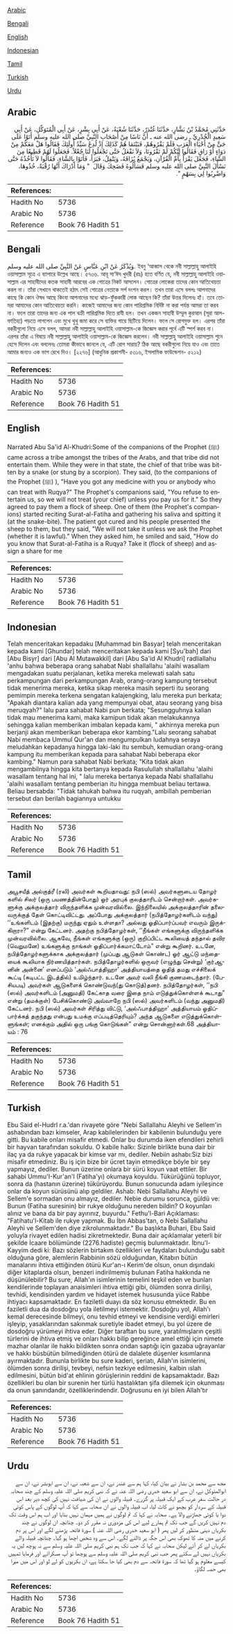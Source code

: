 [Arabic](#arabic)

[Bengali](#bengali)

[English](#english)

[Indonesian](#indonesian)

[Tamil](#tamil)

[Turkish](#turkish)

[Urdu](#urdu)

## Arabic


<div dir="rtl" lang="ar" style={{fontSize:'larger',backgroundColor:'#f8f9fa',padding:20}}>
حَدَّثَنِي مُحَمَّدُ بْنُ بَشَّارٍ، حَدَّثَنَا غُنْدَرٌ، حَدَّثَنَا شُعْبَةُ، عَنْ أَبِي بِشْرٍ، عَنْ أَبِي الْمُتَوَكِّلِ، عَنْ أَبِي سَعِيدٍ الْخُدْرِيِّ ـ رضى الله عنه ـ أَنَّ نَاسًا مِنْ أَصْحَابِ النَّبِيِّ صلى الله عليه وسلم أَتَوْا عَلَى حَىٍّ مِنْ أَحْيَاءِ الْعَرَبِ فَلَمْ يَقْرُوهُمْ، فَبَيْنَمَا هُمْ كَذَلِكَ إِذْ لُدِغَ سَيِّدُ أُولَئِكَ فَقَالُوا هَلْ مَعَكُمْ مِنْ دَوَاءٍ أَوْ رَاقٍ فَقَالُوا إِنَّكُمْ لَمْ تَقْرُونَا، وَلاَ نَفْعَلُ حَتَّى تَجْعَلُوا لَنَا جُعْلاً‏.‏ فَجَعَلُوا لَهُمْ قَطِيعًا مِنَ الشَّاءِ، فَجَعَلَ يَقْرَأُ بِأُمِّ الْقُرْآنِ، وَيَجْمَعُ بُزَاقَهُ، وَيَتْفِلُ، فَبَرَأَ، فَأَتَوْا بِالشَّاءِ، فَقَالُوا لاَ نَأْخُذُهُ حَتَّى نَسْأَلَ النَّبِيَّ صلى الله عليه وسلم فَسَأَلُوهُ فَضَحِكَ وَقَالَ ‏ "‏ وَمَا أَدْرَاكَ أَنَّهَا رُقْيَةٌ، خُذُوهَا، وَاضْرِبُوا لِي بِسَهْمٍ ‏"‏‏.‏
</div>
<div style={{backgroundColor:'#f8f9fa',padding:20, marginBottom: 10}}><table> <thead> <tr> <th>References:</th> <th></th> </tr> </thead> <tbody><tr><td>Hadith No</td><td>5736</td></tr><tr><td>Arabic No</td><td>5736</td></tr><tr><td>Reference</td><td>Book 76 Hadith 51</td></tr></tbody></table></div>

## Bengali


<div dir="ltr" lang="bn" style={{fontSize:'larger',backgroundColor:'#f8f9fa',padding:20}}>
وَيُذْكَرُ عَنْ ابْنِ عَبَّاسٍ عَنْ النَّبِيِّ صلى الله عليه وسلم. ইবনু ‘আব্বাস থেকে নবী সাল্লাল্লাহু আলাইহি ওয়াসাল্লাম সূত্রে এ ব্যাপারে উল্লেখ আছে। ৫৭৩৬. আবূ সা‘ঈদ খুদরী (রাঃ) হতে বর্ণিত যে, নবী সাল্লাল্লাহু আলাইহি ওয়াসাল্লাম এর সাহাবীদের কতক সাহাবী আরবের এক গোত্রের নিকট আসলেন। গোত্রের লোকেরা তাদের কোন আতিথেয়তা করল না। তাঁরা সেখানে থাকতেই হঠাৎ সেই গোত্রের নেতাকে সর্প দংশন করল। তখন তারা এসে বললঃ আপনাদের কাছে কি কোন ঔষধ আছে কিংবা আপনাদের মধ্যে ঝাড়-ফুঁককারী লোক আছেন কি? তাঁরা উত্তর দিলেনঃ হাঁ। তবে তোমরা আমাদের কোন আতিথেয়তা করনি। কাজেই আমাদের জন্য কোন পারিশ্রমিক নির্দিষ্ট না করা পর্যন্ত আমরা তা করব না। ফলে তারা তাদের জন্য এক পাল বক্রী পারিশ্রমিক দিতে রাযী হল। তখন একজন সাহাবী উম্মুল কুরআন (সূরা আল-ফাতিহা) পড়তে লাগলেন এবং মুখে থুথু জমা করে সে ব্যক্তির গায়ে ছিটিয়ে দিলেন। ফলে সে রোগমুক্ত হল। এরপর তাঁরা বকরীগুলো নিয়ে এসে বলল, আমরা নবী সাল্লাল্লাহু আলাইহি ওয়াসাল্লাম-কে জিজ্ঞেস করার পূর্বে এটি স্পর্শ করব না। এরপর তাঁরা এ বিষয়ে নবী সাল্লাল্লাহু আলাইহি ওয়াসাল্লাম-কে জিজ্ঞেস করলেন। নবী সাল্লাল্লাহু আলাইহি ওয়াসাল্লাম শুনে হেসে দিলেন এবং বললেনঃ তোমরা কীভাবে জানলে যে, এটি রোগ সারায়? ঠিক আছে বকরীগুলো নিয়ে যাও এবং তাতে আমার জন্যও এক ভাগ রেখে দিও। [২২৭৬] (আধুনিক প্রকাশনী- ৫৩১৬, ইসলামিক ফাউন্ডেশন- ৫২১২)
</div>
<div style={{backgroundColor:'#f8f9fa',padding:20, marginBottom: 10}}><table> <thead> <tr> <th>References:</th> <th></th> </tr> </thead> <tbody><tr><td>Hadith No</td><td>5736</td></tr><tr><td>Arabic No</td><td>5736</td></tr><tr><td>Reference</td><td>Book 76 Hadith 51</td></tr></tbody></table></div>

## English


<div dir="ltr" lang="en" style={{fontSize:'larger',backgroundColor:'#f8f9fa',padding:20}}>
Narrated Abu Sa'id Al-Khudri:Some of the companions of the Prophet (ﷺ) came across a tribe amongst the tribes of the Arabs, and that tribe did not entertain them. While they were in that state, the chief of that tribe was bitten by a snake (or stung by a scorpion). They said, (to the companions of the Prophet (ﷺ) ), "Have you got any medicine with you or anybody who can treat with Ruqya?" The Prophet's companions said, "You refuse to entertain us, so we will not treat (your chief) unless you pay us for it." So they agreed to pay them a flock of sheep. One of them (the Prophet's companions) started reciting Surat-al-Fatiha and gathering his saliva and spitting it (at the snake-bite). The patient got cured and his people presented the sheep to them, but they said, "We will not take it unless we ask the Prophet (whether it is lawful)." When they asked him, he smiled and said, "How do you know that Surat-al-Fatiha is a Ruqya? Take it (flock of sheep) and assign a share for me
</div>
<div style={{backgroundColor:'#f8f9fa',padding:20, marginBottom: 10}}><table> <thead> <tr> <th>References:</th> <th></th> </tr> </thead> <tbody><tr><td>Hadith No</td><td>5736</td></tr><tr><td>Arabic No</td><td>5736</td></tr><tr><td>Reference</td><td>Book 76 Hadith 51</td></tr></tbody></table></div>

## Indonesian


<div dir="ltr" lang="id" style={{fontSize:'larger',backgroundColor:'#f8f9fa',padding:20}}>
Telah menceritakan kepadaku [Muhammad bin Basyar] telah menceritakan kepada kami [Ghundar] telah menceritakan kepada kami [Syu'bah] dari [Abu Bisyr] dari [Abu Al Mutawakkil] dari [Abu Sa'id Al Khudri] radliallahu 'anhu bahwa beberapa orang sahabat Nabi shallallahu 'alaihi wasallam mengadakan suatu perjalanan, ketika mereka melewati salah satu perkampungan dari perkampungan Arab, orang-orang kampung tersebut tidak menerima mereka, ketika sikap mereka masih seperti itu seorang pemimpin mereka terkena sengatan kalajengking, lalu mereka pun berkata; "Apakah diantara kalian ada yang mempunyai obat, atau seorang yang bisa meruqyah?" lalu para sahabat Nabi pun berkata; "Sesungguhnya kalian tidak mau menerima kami, maka kamipun tidak akan melakukannya sehingga kalian memberikan imbalan kepada kami, " akhirnya mereka pun berjanji akan memberikan beberapa ekor kambing."Lalu seorang sahabat Nabi membaca Ummul Qur'an dan mengumpulkan ludahnya seraya meludahkan kepadanya hingga laki-laki itu sembuh, kemudian orang-orang kampung itu memberikan kepada para sahabat Nabi beberapa ekor kambing." Namun para sahabat Nabi berkata; "Kita tidak akan mengambilnya hingga kita bertanya kepada Rasulullah shallallahu 'alaihi wasallam tentang hal ini, " lalu mereka bertanya kepada Nabi shallallahu 'alaihi wasallam tentang pemberian itu hingga membuat beliau tertawa. Beliau bersabda: "Tidak tahukah bahwa itu ruqyah, ambillah pemberian tersebut dan berilah bagiannya untukku
</div>
<div style={{backgroundColor:'#f8f9fa',padding:20, marginBottom: 10}}><table> <thead> <tr> <th>References:</th> <th></th> </tr> </thead> <tbody><tr><td>Hadith No</td><td>5736</td></tr><tr><td>Arabic No</td><td>5736</td></tr><tr><td>Reference</td><td>Book 76 Hadith 51</td></tr></tbody></table></div>

## Tamil


<div dir="ltr" lang="ta" style={{fontSize:'larger',backgroundColor:'#f8f9fa',padding:20}}>
அபூசயீத் அல்குத்ரீ (ரலி) அவர்கள் கூறியதாவது: நபி (ஸல்) அவர்களுடைய தோழர் களில் சிலர் (ஒரு பயணத்தின்போது) ஓர் அரபுக் குலத்தாரிடம் சென்றார்கள். அவர்களுக்கு அக்குலத்தார் விருந்தளிக்க முன்வரவில்லை. இந்நிலையில் அக்குலத்தாரின் தலைவருக்குத் தேள் கொட்டிவிட்டது. அப்போது அக்குலத்தார் (நபித்தோழர்களிடம் வந்து) ‘‘உங்களிடம் (இதற்கு) மருந்து ஏதும் உள்ளதா? அல்லது ஓதிப்பார்ப்பவர் எவரும் இருக்கிறாரா?” என்று கேட்டனர். அதற்கு நபித்தோழர்கள், ‘‘நீங்கள் எங்களுக்கு விருந்தளிக்க முன்வரவில்லை. ஆகவே, நீங்கள் எங்களுக்கு (ஒரு) குறிப்பிட்ட கூலியைத் தந்தால் தவிர (வெறுமனே) உங்களுக்கு நாங்கள் ஓதிப்பார்க்கமாட்டோம்” என்று கூறினர். உடனே, நபித்தோழர்களுக்காக அக்குலத்தார் (முப்பது ஆடுகள் கொண்ட) ஓர் ஆட்டு மந்தையைக் கூலியாக நிர்ணயித்தார்கள். நபித்தோழர்களில் ஒருவர் (எழுந்து சென்று) ‘குர்ஆனின் அன்னை’ எனப்படும் ‘அல்ஃபாத்திஹா’ அத்தியாயத்தை ஓதித் தமது எச்சிலைக் கூட்டி (கடிபட்ட இடத்தில்) உமிழ்ந்தார். உடனே அவர் வலி நீங்கி குணமடைந்தார். (பேசியபடி) அவர்கள் ஆடுகளைக் கொண்டுவந்(து கொடுத்)தனர். நபித்தோழர்கள், ‘‘நபி (ஸல்) அவர்களிடம் (அனுமதி) கேட்காத வரை இதை நாம் எடுத்துக்கொள்ளக் கூடாது” என்று (தமக்குள்) பேசிக்கொண்டு அவ்வாறே நபி (ஸல்) அவர்களிடம் (வந்து அனுமதி) கேட்டனர். நபி (ஸல்) அவர்கள் சிரித்து விட்டு, ‘அல்ஃபாத்திஹா’ அத்தியாயம் ஓதிப்பார்க்கத் தகுந்தது என்பது உமக்கு எப்படித்தெரியும்? அந்த ஆடுகளை எடுத்துக்கொள்ளுங்கள்; எனக்கும் அதில் ஒரு பங்கு கொடுங்கள்” என்று சொன்னார்கள்.68 அத்தியாயம் : 76
</div>
<div style={{backgroundColor:'#f8f9fa',padding:20, marginBottom: 10}}><table> <thead> <tr> <th>References:</th> <th></th> </tr> </thead> <tbody><tr><td>Hadith No</td><td>5736</td></tr><tr><td>Arabic No</td><td>5736</td></tr><tr><td>Reference</td><td>Book 76 Hadith 51</td></tr></tbody></table></div>

## Turkish


<div dir="ltr" lang="tr" style={{fontSize:'larger',backgroundColor:'#f8f9fa',padding:20}}>
Ebu Said el-Hudrl r.a.'dan rivayete göre "Nebi Sallallahu Aleyhi ve Sellem'in ashabından bazı kimseler, Arap kabilelerinden bir kabilenin bulunduğu yere gitti. Bu kabile onları misafir etmedi. Onlar bu durumda iken efendileri zehirli bir hayvan tarafından sokuldu. O kabile halkı: Sizinle birlikte buna dair bir ilaç ya da rukye yapacak bir kimse var mı, dediler. Nebiin ashabı:Siz bizi misafir etmediniz. Bu iş için bize bir ücret tayin etmedikçe böyle bir şey yapmayız, dediler. Bunun üzerine onlara bir sürü koyun vaat ettiler. Bir sahabi Ummu'I-Kur'an'l (Fatiha'yı) okumaya koyuldu. Tükürüğünü topluyor, sonra da (hastanın üzerine) tükürüyordu. Bunun sonucunda adam iyileşince onlar da koyun sürüsünü alıp geldiler. Ashab: Nebi Sallallahu Aleyhi ve Sellem'e sormadan onu almayız, dediler. Nebie durumu sorunca, güldü ve: Bunun (Fatiha suresinin) bir rukye olduğunu nereden bildin? O koyunları alınız ve bana da bir pay ayırınız, buyurdu." Fethu'l-Bari Açıklaması: "Fatihatu'l-Kitab ile rukye yapmak. Bu İbn Abbas'tan, o Nebi Sallallahu Aleyhi ve Sellem'den diye zikrolunmaktadır." Bu başlıkta Buhari, Ebu Said yoluyla rivayet edilen hadisi zikretmektedir. Buna dair açıklamalar yeterli bir şekilde İcaare bölümünde (2276.hadiste) geçmiş bulunmaktadır. İbnu'l-Kayyim dedi ki: Bazı sözlerin birtakım özellikleri ve faydaları bulunduğu sabit olduğuna göre, alemlerin Rabbinin sözü olduğundan, Kitabın bütün manalarını ihtiva ettiğinden ötürü Kur'an-ı Kerim'de olsun, onun dışındaki diğer kitaplarda olsun, benzeri indirilmemiş bulunan Fatiha hakkında ne düşünülebilir? Bu sure, Allah'ın isimlerinin temelini teşkil eden ve bunları kendilerinde toplayan anaisimleri ihtiva ettiği gibi, ölümden sonra dirilişi, tevhidi, kendisinden yardım ve hidayet istemek hususunda yüce Rabbe ihtiyacı kapsamaktadır. En faziletli duayı da söz konusu etmektedir. Bu en faziletli dua da dosdoğru yola iletilmeyi istemektir. Dosdoğru yol, Allah'ı kemal derecesinde bilmeyi, onu tevhid etmeyi ve kendisine verdiği emirleri işleyip, yasaklarından sakınmak suretiyle ibadet etmeyi, bu yol üzere de dosdoğru yürümeyi ihtiva eder. Diğer taraftan bu sure, yaratılmışların çeşitli türlerini de ihtiva etmiş ve onları hakkı bilip gereğince amel ettiği için nimete mazhar olanlar ile hakkı bildikten sonra ondan saptığı için gazaba uğrayanlar ve hakkı büsbütün bilmediğinden ötürü de dalalete düşenler kısımlarına ayırmaktadır. Bununla birlikte bu sure kaderi, şeriatı, Allah'ın isimlerini, ölümden sonra dirilişi, tevbeyi, nefsin tezkiye edilmesini, kalbin ıslah edilmesini, bütün bid'at ehlinin görüşlerinin reddini de kapsamaktadır. Bazı özellikleri bu olan bir surenin her türlü hastalıktan şifa dilemek için okunması da onun şanındandır, özelliklerindendir. Doğrusunu en iyi bilen Allah'tır
</div>
<div style={{backgroundColor:'#f8f9fa',padding:20, marginBottom: 10}}><table> <thead> <tr> <th>References:</th> <th></th> </tr> </thead> <tbody><tr><td>Hadith No</td><td>5736</td></tr><tr><td>Arabic No</td><td>5736</td></tr><tr><td>Reference</td><td>Book 76 Hadith 51</td></tr></tbody></table></div>

## Urdu


<div dir="rtl" lang="ur" style={{fontSize:'larger',backgroundColor:'#f8f9fa',padding:20}}>
مجھ سے محمد بن بشار نے بیان کیا، کہا ہم سے غندر نے، ان سے شعبہ نے، ان سے ابوبشر نے، ان سے ابوالمتوکل نے، ان سے ابو سعید خدری رضی اللہ عنہ نے کہ نبی کریم صلی اللہ علیہ وسلم کے چند صحابہ در حالت سفر عرب کے ایک قبیلہ پر گزرے۔ قبیلہ والوں نے ان کی ضیافت نہیں کی کچھ دیر بعد اس قبیلہ کے سردار کو بچھو نے کاٹ لیا، اب قبیلہ والوں نے ان صحابہ سے کہا کہ آپ لوگوں کے پاس کوئی دوا یا کوئی جھاڑنے والا ہے۔ صحابہ نے کہا کہ تم لوگوں نے ہمیں مہمان نہیں بنایا اور اب ہم اس وقت تک دم نہیں کریں گے جب تک تم ہمارے لیے اس کی مزدوری نہ مقرر کر دو۔ چنانچہ ان لوگوں نے چند بکریاں دینی منظور کر لیں پھر ( ابو سعید خدری رضی اللہ عنہ ) سورۃ فاتحہ پڑھنے لگے اور اس پر دم کرنے میں منہ کا تھوک بھی اس جگہ پر ڈالنے لگے۔ اس سے وہ شخص اچھا ہو گیا۔ چنانچہ قبیلہ والے بکریاں لے کر آئے لیکن صحابہ نے کہا کہ جب تک ہم نبی کریم صلی اللہ علیہ وسلم سے نہ پوچھ لیں یہ بکریاں نہیں لے سکتے پھر جب نبی کریم صلی اللہ علیہ وسلم سے پوچھا تو آپ مسکرائے اور فرمایا تمہیں کیسے معلوم ہو گیا تھا کہ سورۃ فاتحہ سے دم بھی کیا جا سکتا ہے، ان بکریوں کو لے لو اور اس میں میرا بھی حصہ لگاؤ۔
</div>
<div style={{backgroundColor:'#f8f9fa',padding:20, marginBottom: 10}}><table> <thead> <tr> <th>References:</th> <th></th> </tr> </thead> <tbody><tr><td>Hadith No</td><td>5736</td></tr><tr><td>Arabic No</td><td>5736</td></tr><tr><td>Reference</td><td>Book 76 Hadith 51</td></tr></tbody></table></div>